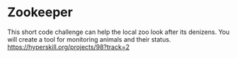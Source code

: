 # Zookeeper
This short code challenge can help the local zoo look after its denizens. You will create a tool for monitoring animals and their status.
https://hyperskill.org/projects/98?track=2
